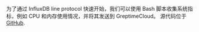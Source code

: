 
为了通过 InfluxDB line protocol 快速开始，我们可以使用 Bash 脚本收集系统指标，例如 CPU 和内存使用情况，并将其发送到 GreptimeCloud。
源代码位于 [GitHub](https://github.com/GreptimeCloudStarters/quick-start-influxdb-line-protocol).
